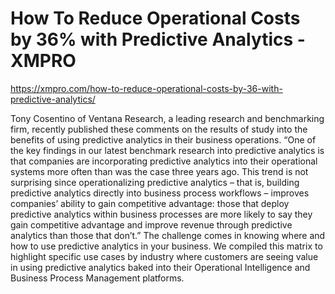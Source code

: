 # How To Reduce Operational Costs by 36% with Predictive Analytics - XMPRO

https://xmpro.com/how-to-reduce-operational-costs-by-36-with-predictive-analytics/

Tony Cosentino of Ventana Research, a leading research and benchmarking firm, recently published these comments on the results of study into the benefits of using predictive analytics in their business operations.
“One of the key findings in our latest benchmark research into predictive analytics is that companies are incorporating predictive analytics into their operational systems more often than was the case three years ago.
This trend is not surprising since operationalizing predictive analytics – that is, building predictive analytics directly into business process workflows – improves companies’ ability to gain competitive advantage: those that deploy predictive analytics within business processes are more likely to say they gain competitive advantage and improve revenue through predictive analytics than those that don’t.”
The challenge comes in knowing where and how to use predictive analytics in your business. We compiled this matrix to highlight specific use cases by industry where customers are seeing value in using predictive analytics baked into their Operational Intelligence and Business Process Management platforms.